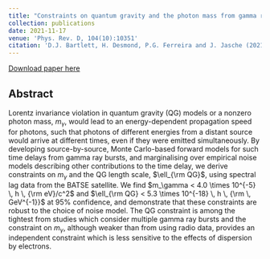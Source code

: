 ```yaml
---
title: "Constraints on quantum gravity and the photon mass from gamma ray bursts"
collection: publications
date: 2021-11-17
venue: 'Phys. Rev. D, 104(10):10351'
citation: 'D.J. Bartlett, H. Desmond, P.G. Ferreira and J. Jasche (2021). &quot;Constraints on quantum gravity and the photon mass from gamma ray bursts.&quot; <i>Phys. Rev. D, 104(10):10351</i>.'
---
```


[Download paper here](https://journals.aps.org/prd/abstract/10.1103/PhysRevD.104.103516)

## Abstract

Lorentz invariance violation in quantum gravity (QG) models or a nonzero photon mass, $m_\gamma$, would lead to an energy-dependent propagation speed for photons, such that photons of different energies from a distant source would arrive at different times, even if they were emitted simultaneously. By developing source-by-source, Monte Carlo-based forward models for such time delays from gamma ray bursts, and marginalising over empirical noise models describing other contributions to the time delay, we derive constraints on $m_\gamma$ and the QG length scale, $\ell_{\rm QG}$, using spectral lag data from the BATSE satellite. We find $m_\gamma < 4.0 \times 10^{-5} \, h \, {\rm eV}/c^2$ and $\ell_{\rm QG} < 5.3 \times 10^{-18} \, h \, {\rm \, GeV^{-1}}$ at 95\% confidence, and demonstrate that these constraints are robust to the choice of noise model. The QG constraint is among the tightest from studies which consider multiple gamma ray bursts and the constraint on $m_\gamma$, although weaker than from using radio data, provides an independent constraint which is less sensitive to the effects of dispersion by electrons.
